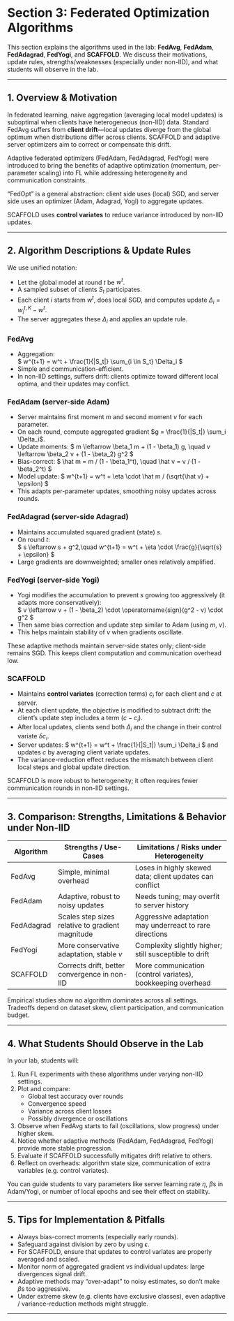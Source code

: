 # Section 3: Federated Optimization Algorithms

This section explains the algorithms used in the lab: **FedAvg**, **FedAdam**, **FedAdagrad**, **FedYogi**, and **SCAFFOLD**. We discuss their motivations, update rules, strengths/weaknesses (especially under non-IID), and what students will observe in the lab.

---

## 1. Overview & Motivation

In federated learning, naive aggregation (averaging local model updates) is suboptimal when clients have heterogeneous (non-IID) data. Standard FedAvg suffers from **client drift**—local updates diverge from the global optimum when distributions differ across clients. SCAFFOLD and adaptive server optimizers aim to correct or compensate this drift.  

Adaptive federated optimizers (FedAdam, FedAdagrad, FedYogi) were introduced to bring the benefits of adaptive optimization (momentum, per-parameter scaling) into FL while addressing heterogeneity and communication constraints.

“FedOpt” is a general abstraction: client side uses (local) SGD, and server side uses an optimizer (Adam, Adagrad, Yogi) to aggregate updates. 

SCAFFOLD uses **control variates** to reduce variance introduced by non-IID updates.  

---

## 2. Algorithm Descriptions & Update Rules

We use unified notation:

- Let the global model at round $t$ be $w^t$.  
- A sampled subset of clients $S_t$ participates.  
- Each client $i$ starts from $w^t$, does local SGD, and computes update $\Delta_i = w_i^{t,K} - w^t$.  
- The server aggregates these $\Delta_i$ and applies an update rule.

### FedAvg

- Aggregation:  
  $
    w^{t+1} = w^t + \frac{1}{|S_t|} \sum_{i \in S_t} \Delta_i
  $ 
- Simple and communication-efficient.  
- In non-IID settings, suffers drift: clients optimize toward different local optima, and their updates may conflict.

### FedAdam (server-side Adam)

- Server maintains first moment $m$ and second moment $v$ for each parameter.  
- On each round, compute aggregated gradient $g = \frac{1}{|S_t|} \sum_i \Delta_i$.  
- Update moments:
  $
  m \leftarrow \beta_1 m + (1 - \beta_1) g, \quad
  v \leftarrow \beta_2 v + (1 - \beta_2) g^2
  $
- Bias-correct:
  $
  \hat m = m / (1 - \beta_1^t), \quad \hat v = v / (1 - \beta_2^t)
  $
- Model update:
  $
  w^{t+1} = w^t + \eta \cdot \hat m / (\sqrt{\hat v} + \epsilon)
  $
- This adapts per-parameter updates, smoothing noisy updates across rounds.  

### FedAdagrad (server-side Adagrad)

- Maintains accumulated squared gradient (state) $s$.  
- On round $t$:  
  $
  s \leftarrow s + g^2,\quad
  w^{t+1} = w^t + \eta \cdot \frac{g}{\sqrt{s} + \epsilon}
  $
- Large gradients are downweighted; smaller ones relatively amplified.

### FedYogi (server-side Yogi)

- Yogi modifies the accumulation to prevent $s$ growing too aggressively (it adapts more conservatively):  
  $
  v \leftarrow v + (1 - \beta_2) \cdot \operatorname{sign}(g^2 - v) \cdot g^2
  $
- Then same bias correction and update step similar to Adam (using $m$, $v$).  
- This helps maintain stability of $v$ when gradients oscillate.  

These adaptive methods maintain server-side states only; client-side remains SGD. This keeps client computation and communication overhead low.

### SCAFFOLD

- Maintains **control variates** (correction terms) $c_i$ for each client and $c$ at server.  
- At each client update, the objective is modified to subtract drift: the client’s update step includes a term $(c - c_i)$.  
- After local updates, clients send both $\Delta_i$ and the change in their control variate $\delta c_i$.  
- Server updates:
  $
  w^{t+1} = w^t + \frac{1}{|S_t|} \sum_i \Delta_i
  $
  and updates $c$ by averaging client variate updates.  
- The variance-reduction effect reduces the mismatch between client local steps and global update direction.

SCAFFOLD is more robust to heterogeneity; it often requires fewer communication rounds in non-IID settings.

---

## 3. Comparison: Strengths, Limitations & Behavior under Non-IID

| Algorithm | Strengths / Use-Cases | Limitations / Risks under Heterogeneity |
|----------|------------------------|-------------------------------------------|
| FedAvg | Simple, minimal overhead | Loses in highly skewed data; client updates can conflict |
| FedAdam | Adaptive, robust to noisy updates | Needs tuning; may overfit to server history |
| FedAdagrad | Scales step sizes relative to gradient magnitude | Aggressive adaptation may underreact to rare directions |
| FedYogi | More conservative adaptation, stable $v$ | Complexity slightly higher; still susceptible to drift |
| SCAFFOLD | Corrects drift, better convergence in non-IID | More communication (control variates), bookkeeping overhead |

Empirical studies show no algorithm dominates across all settings. Tradeoffs depend on dataset skew, client participation, and communication budget.

---

## 4. What Students Should Observe in the Lab

In your lab, students will:

1. Run FL experiments with these algorithms under varying non-IID settings.  
2. Plot and compare:
   - Global test accuracy over rounds  
   - Convergence speed  
   - Variance across client losses  
   - Possibly divergence or oscillations  
3. Observe when FedAvg starts to fail (oscillations, slow progress) under higher skew.  
4. Notice whether adaptive methods (FedAdam, FedAdagrad, FedYogi) provide more stable progression.  
5. Evaluate if SCAFFOLD successfully mitigates drift relative to others.  
6. Reflect on overheads: algorithm state size, communication of extra variables (e.g. control variates).

You can guide students to vary parameters like server learning rate $\eta$, $\beta$s in Adam/Yogi, or number of local epochs and see their effect on stability.

---

## 5. Tips for Implementation & Pitfalls

- Always bias-correct moments (especially early rounds).  
- Safeguard against division by zero by using $\epsilon$.  
- For SCAFFOLD, ensure that updates to control variates are properly averaged and scaled.  
- Monitor norm of aggregated gradient vs individual updates: large divergences signal drift.  
- Adaptive methods may “over-adapt” to noisy estimates, so don’t make $\beta$s too aggressive.  
- Under extreme skew (e.g. clients have exclusive classes), even adaptive / variance-reduction methods might struggle.  

---


